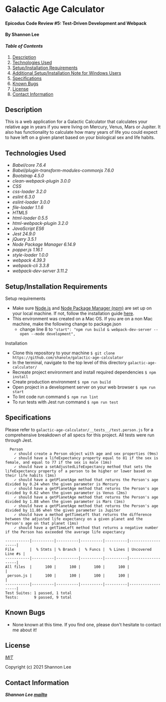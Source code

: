 # Galactic Age Calculator

#### Epicodus Code Review #5: Test-Driven Development and Webpack

#### By Shannon Lee

#### _Table of Contents_

1. [Description](#description)
2. [Technologies Used](#technologies)
3. [Setup/Installation Requirements](#setup)
4. [Additional Setup/Installation Note for Windows Users](#windows)
5. [Specifications](#specs)
6. [Known Bugs](#bugs)
7. [License](#license)
8. [Contact Information](#contact)


## Description <a id="description"></a>

This is a web application for a Galactic Calculator that calculates your relative age in years if you were living on Mercury, Venus, Mars or Jupiter. It also has functionality to calculate how many years of life you could expect to have left on a given planet based on your biological sex and life habits.

## Technologies Used <a id="technologies"></a>

* _Babel/core 7.6.4_
* _Babel/plugin-transform-modules-commonjs 7.6.0_
* _Bootstrap 4.5.0_
* _clean-webpack-plugin 3.0.0_
* _CSS_
* _css-loader 3.2.0_
* _eslint 6.3.0_
* _eslint-loader 3.0.0_
* _file-loader 1.1.6_
* _HTML5_
* _html-loader 0.5.5_
* _html-webpack-plugin 3.2.0_
* _JavaScript ES6_
* _Jest 24.9.0_
* _jQuery 3.5.1_
* _Node Package Manager 6.14.9_
* _popper.js 1.16.1_
* _style-loader 1.0.0_
* _webpack 4.39.3_
* _webpack-cli 3.3.8_
* _webpack-dev-server 3.11.2_

## Setup/Installation Requirements <a id="setup"></a>

Setup requirements
* Make sure [Node.js](https://nodejs.org/en/) and [Node Package Manager (npm)](https://www.npmjs.com/) are set up on your local machine. If not, follow the installation guide [here](https://www.learnhowtoprogram.com/intermediate-javascript/getting-started-with-javascript/installing-node-js).
* This environment was created on a Mac OS. If you are on a non Mac machine, make the following change to package.json
  * change line 8 to `"start": "npm run build & webpack-dev-server --open --mode development",`

Installation
* Clone this repository to your machine `$ git clone https://github.com/shanole/galactic-age-calculator`
* In the terminal, navigate to the top level of this directory `galactic-age-calculator/`
* Recreate project environment and install required dependencies `$ npm install`
* Create production environment `$ npm run build`
* Open project in a development server on your web browser `$ npm run start`
* To lint code run command `$ npm run lint`
* To run tests with Jest run command `$ npm run test`

## Specifications <a id="specs"></a>

Please refer to `galactic-age-calculator/__tests__/test.person.js` for a comprehensive breakdown of all specs for this project. All tests were run through Jest.

```
  Person
    ✓ should create a Person object with age and sex properties (9ms)
    ✓ should have a lifeExpectancy property equal to 81 if the sex is female, and equal to 77 if the sex is male (1ms)
    ✓ should have a setAdjustedLifeExpectancy method that sets the lifeExpectancy property of a person to be higher or lower based on their life habits (1ms)
    ✓ should have a getPlanetAge method that returns the Person's age divided by 0.24 when the given parameter is Mercury
    ✓ should have a getPlanetAge method that returns the Person's age divided by 0.62 when the given parameter is Venus (2ms)
    ✓ should have a getPlanetAge method that returns the Person's age divided by 1.88 when the given parameter is Mars (1ms)
    ✓ should have a getPlanetAge method that returns the Person's age divided by 11.86 when the given parameter is Jupiter
    ✓ should have a method getTimeLeft that returns the difference between the adjusted life expectancy on a given planet and the Person's age on that planet (1ms)
    ✓ should have a getTimeLeft method that returns a negative number if the Person has exceeded the average life expectancy

-----------|----------|----------|----------|----------|-------------------|
File       |  % Stmts | % Branch |  % Funcs |  % Lines | Uncovered Line #s |
-----------|----------|----------|----------|----------|-------------------|
All files  |      100 |      100 |      100 |      100 |                   |
 person.js |      100 |      100 |      100 |      100 |                   |
-----------|----------|----------|----------|----------|-------------------|
Test Suites: 1 passed, 1 total
Tests:       9 passed, 9 total
```

## Known Bugs <a id="bugs"></a>
* None known at this time. If you find one, please don't hesitate to contact me about it!

## License <a id="license"></a>
*[MIT](https://choosealicense.com/licenses/mit/)*

Copyright (c) 2021 Shannon Lee

## Contact Information <a id="contact"></a>
**_Shannon Lee [mailto](mailto:shannonleehj@gmail.com)_**